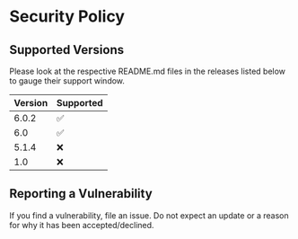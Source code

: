 # Security Policy

## Supported Versions

Please look at the respective README.md files in the releases listed below to gauge their support window.

| Version | Supported          |
| ------- | ------------------ |
| 6.0.2   | :white_check_mark: |
| 6.0     | :white_check_mark: |
| 5.1.4   | :x:                |
| 1.0     | :x:                |

## Reporting a Vulnerability

If you find a vulnerability, file an issue. Do not expect an update or a reason for why it has been accepted/declined.
